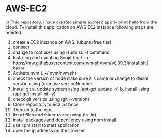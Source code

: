 # AWS-EC2
In This repository, I have created simple express app to print hello from the cloud. To install this application on 
AWS EC2 instance following steps are needed.

1. create a EC2 instance on AWS. (ubuntu free tier)
2. connect 
3. change to root user using (sudo su -) command
4. Installing and updating Script (curl -o- https://raw.githubusercontent.com/nvm-sh/nvm/v0.39.3/install.sh | bash)
5. Activate nvm (. ~/.nvm/nvm.sh)
6. check the version of node make sure it is same or change to desire version using (nvm use versionNumber)
7. Install git 
     a. update system using (apt-get update -y)
     b. install using (apt-get install git -y)
8. check git version using (git --version)
9. Clone repository to ec2 instance
10. Then cd to the repo
11. list all files and folder to see using (ls -lrt)
12. install packages and dependency using npm install
13. use npm start to start application
14. open the ip address on the browser

